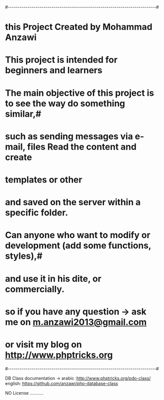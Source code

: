 #---------------------------------------------------------------------------#
# this Project Created by Mohammad Anzawi                                   #
#                                                                           #
# This project is intended for beginners and learners                       #
# The main objective of this project is to see the way do something similar,#
#  such as sending messages via e-mail, files Read the content and create   #
#  templates or other                                                       #
#   and saved on the server within a specific folder.                       #
# Can anyone who want to modify or development (add some functions, styles),# 
# and use it in his dite, or commercially.                                  #
#                                                                           #
#  so if you have any question -> ask me on m.anzawi2013@gmail.com          #
# or visit my blog on http://www.phptricks.org                              #
#---------------------------------------------------------------------------#

DB Class documentation -> arabic :http://www.phptricks.org/pdo-class/    english: https://github.com/anzawi/php-database-class



NO License ...........
